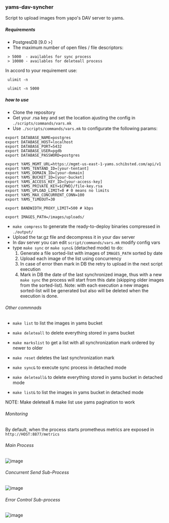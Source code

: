 ### yams-dav-syncher

Script to upload images from yapo's DAV server to yams.

##### Requirements
- PostgresDB [9.0 >]
- The maximum number of open files / file descriptors:

```
 > 5000  - availables for sync process
 > 10000 - availables for deleteall process
 ```

 In accord to your requirement use:
```
 ulimit -n 
 
 ulimit -n 5000
```

##### how to use

 - Clone the repository
 - Get your .rsa key and set the location ajusting the config in `./scripts/commands/vars.mk`
 - Use `./scripts/commands/vars.mk` to configurate the following params:

```
export DATABASE_NAME=postgres
export DATABASE_HOST=localhost
export DATABASE_PORT=5432
export DATABASE_USER=pgdb
export DATABASE_PASSWORD=postgres

export YAMS_MGMT_URL=https://mgmt-us-east-1-yams.schibsted.com/api/v1
export YAMS_TENTAND_ID=[your-tentant]
export YAMS_DOMAIN_ID=[your-domain]
export YAMS_BUCKET_ID=[your-bucket]
export YAMS_ACCESS_KEY_ID=[your-access-key]
export YAMS_PRIVATE_KEY=${PWD}/file-key.rsa
export YAMS_UPLOAD_LIMIT=0 # 0 means no limits 
export YAMS_MAX_CONCURRENT_CONN=100
export YAMS_TiMEOUT=30

export BANDWIDTH_PROXY_LIMIT=500 # kbps

export IMAGES_PATH=/images/uploads/
```

 - `make compress` to generate the ready-to-deploy binaries compressed in `./output/`
 -  Upload the tar.gz file and decompress it in your dav server
 -  In dav server you can edit `script/commands/vars.mk` modify config vars
 -  type `make sync` or `make sync&` (detached mode) to do:
    1) Generate a file sorted-list with images of `IMAGES_PATH` sorted by date 
    2) Upload each image of the list using concurrency
    3) In case of error then mark in DB the retry to upload in the next script execution
    4) Mark in DB the date of the last synchronized image, thus with a new `make sync` the process will start from this date (skipping older images from the sorted-list).
    Note: with each execution a new images sorted-list will be generated but also will be deleted when the execution is done.

###### Other commnads

- `make list` to list the images in yams bucket
- `make deleteall` to delete everything stored in yams bucket
- `make markslist` to get a list with all synchronization mark ordered by newer to older
- `make reset` deletes the last synchronization mark

- `make sync&` to execute sync process in detached mode
- `make deleteall&` to delete everything stored in yams bucket in detached mode
- `make list&` to list the images in yams bucket in detached mode

NOTE: Make deleteall & make list use yams pagination to work

###### Monitoring

By default, when the process starts prometheus metrics are exposed in `http://HOST:8877/metrics`

###### Main Process

![image](https://confluence.schibsted.io/rest/gliffy/1.0/embeddedDiagrams/710380ec-5d52-4455-8c9b-77d70e60c4a7.png)


###### Concurrent Send Sub-Process
![image](https://confluence.schibsted.io/rest/gliffy/1.0/embeddedDiagrams/b732a9dd-00f6-46d9-8054-ebb2a653c6e7.png)


###### Error Control Sub-process
![image](https://confluence.schibsted.io/rest/gliffy/1.0/embeddedDiagrams/482d854e-cf28-401e-9730-d2f7bf429f25.png)
